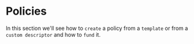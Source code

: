 # Policies

In this section we'll see how to `create` a policy from a `template` or from a `custom descriptor` and how to `fund` it.
